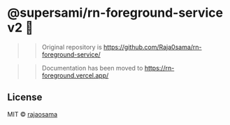 # @supersami/rn-foreground-service v2 🤟

>> Original repository is https://github.com/Raja0sama/rn-foreground-service/

>> Documentation has been moved to https://rn-foreground.vercel.app/

## License

MIT © [rajaosama](https://github.com/raja0sama)
